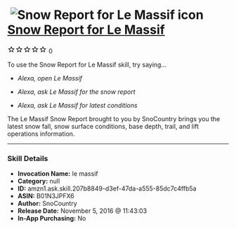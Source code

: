 # &nbsp;<img src="skill_icon" alt="Snow Report for Le Massif icon" width="36"> [Snow Report for Le Massif](http://alexa.amazon.com/#skills/amzn1.ask.skill.207b8849-d3ef-47da-a555-85dc7c4ffb5a)
![0 stars](../../images/ic_star_border_black_18dp_1x.png)![0 stars](../../images/ic_star_border_black_18dp_1x.png)![0 stars](../../images/ic_star_border_black_18dp_1x.png)![0 stars](../../images/ic_star_border_black_18dp_1x.png)![0 stars](../../images/ic_star_border_black_18dp_1x.png) 0

To use the Snow Report for Le Massif skill, try saying...

* *Alexa, open Le Massif*

* *Alexa, ask Le Massif for the snow report*

* *Alexa, ask Le Massif for latest conditions*

The Le Massif Snow Report brought to you by SnoCountry brings you the latest snow fall, snow surface conditions,  base depth, trail, and lift operations information.

***

### Skill Details

* **Invocation Name:** le massif
* **Category:** null
* **ID:** amzn1.ask.skill.207b8849-d3ef-47da-a555-85dc7c4ffb5a
* **ASIN:** B01N3JPFX6
* **Author:** SnoCountry
* **Release Date:** November 5, 2016 @ 11:43:03
* **In-App Purchasing:** No
